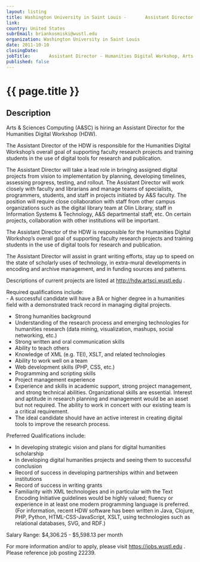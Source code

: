 ```yaml
---
layout: listing
title: Washington University in Saint Louis - 	 	Assistant Director - Humanities Digital Workshop, Arts and Sciences - 22239
link:
country: United States
subrEmail: briankosmiski@wustl.edu
organization: Washington University in Saint Louis 
date: 2011-10-10
closingDate: 
jobTitle: 	 	Assistant Director - Humanities Digital Workshop, Arts and Sciences - 22239
published: false
---
```



# {{ page.title }}

## Description

<p>Arts & Sciences Computing (A&SC) is hiring an Assistant Director for the Humanities Digital Workshop (HDW). 

The Assistant Director of the HDW is responsible for the Humanities Digital Workshop’s overall goal of supporting faculty research projects and training students in the use of digital tools for research and publication.

The Assistant Director will take a lead role in bringing assigned digital projects from vision to implementation by planning, developing timelines, assessing progress, testing, and rollout. The Assistant Director will work closely with faculty and librarians and manage teams of specialists, programmers, students, and staff in projects initiated by A&S faculty. The position will require close collaboration with staff from other campus organizations such as the digital library team at Olin Library, staff in Information Systems & Technology, A&S departmental staff, etc.  On certain projects, collaboration with other institutions will be important.

The Assistant Director of the HDW is responsible for the Humanities Digital Workshop’s overall goal of supporting faculty research projects and training students in the use of digital tools for research and publication.

The Assistant Director will assist in grant writing efforts, stay up to speed on the state of scholarly uses of technology, in extra-mural developments in encoding and archive management, and in funding sources and patterns.

Descriptions of current projects are listed at http://hdw.artsci.wustl.edu .

Required qualifications include:  
	- A successful candidate will have a BA or higher degree in a humanities field with a demonstrated track record in managing digital projects.
- Strong humanities background
- Understanding of the research process and emerging technologies for humanities research (data mining, visualization, mashups, social networking, etc.)
- Strong written and oral communication skills
- Ability to teach others
- Knowledge of XML (e.g. TEI), XSLT, and related technologies
- Ability to work well on a team
- Web development skills (PHP, CSS, etc.)
- Programming and scripting skills
- Project management experience
- Experience and skills in academic support, strong project management, and strong technical abilities. Organizational skills are essential. Interest and aptitude in research planning and management would be an asset but not required. The ability to work in concert with our existing team is a critical requirement.
- The ideal candidate should have an active interest in creating digital tools to improve the research process.

Preferred Qualifications include:
- In developing strategic vision and plans for digital humanities scholarship
- In developing digital humanities projects and seeing them to successful conclusion
- Record of success in developing partnerships within and between institutions
- Record of success in writing grants
- Familiarity with XML technologies and in particular with the Text Encoding Initiative guidelines would be highly valued; fluency or experience in at least one modern programming language is preferred. (For   information, recent HDW software has been written in Java, Clojure, PHP, Python, HTML-CSS-JavaScript, XSLT, using technologies such as relational databases, SVG, and RDF.)

Salary Range:  $4,306.25 - $5,598.13 per month

For more information and/or to apply, please visit https://jobs.wustl.edu .  Please reference job posting 22239.
</p>
